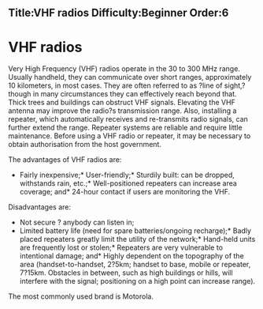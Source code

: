 Title:VHF radios 
Difficulty:Beginner
Order:6
---
# VHF radios

Very High Frequency (VHF) radios operate in the 30 to 300 MHz range. Usually handheld, they can communicate over short ranges, approximately 10 kilometers, in most cases. They are often referred to as ?line of sight,? though in many circumstances they can effectively reach beyond that. Thick trees and buildings can obstruct VHF signals. Elevating the VHF antenna may improve the radio?s transmission range. Also, installing a repeater, which automatically receives and re-transmits radio signals, can further extend the range. Repeater systems are reliable and require little maintenance. Before using a VHF radio or repeater, it may be necessary to obtain authorisation from the host government.

The advantages of VHF radios are:

*   Fairly inexpensive;*   User-friendly;*   Sturdily built: can be dropped, withstands rain, etc.;*   Well-positioned repeaters can increase area coverage; and*   24-hour contact if users are monitoring the VHF.

Disadvantages are:

*   Not secure ? anybody can listen in;
*   Limited battery life (need for spare batteries/ongoing recharge);*   Badly placed repeaters greatly limit the utility of the network;*   Hand-held units are frequently lost or stolen;*   Repeaters are very vulnerable to intentional damage; and*   Highly dependent on the topography of the area (handset-to-handset, 2?5km; handset to base, mobile or repeater, 7?15km. Obstacles in between, such as high buildings or hills, will interfere with the signal; positioning on a high point can increase range).

The most commonly used brand is Motorola. 